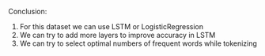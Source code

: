 Conclusion:
1. For this dataset we can use LSTM or LogisticRegression
2. We can try to add more layers to improve accuracy in LSTM
3. We can try to select optimal numbers of frequent words while tokenizing
